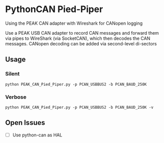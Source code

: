 # PythonCAN Pied-Piper
Using the PEAK CAN adapter with Wireshark for CANopen logging

Use a PEAK USB CAN adapter to record CAN  messages and forward them via pipes to WireShark (via SocketCAN), which then decodes the CAN messages. CANopen decoding can be added via second-level di-sectors

## Usage

### Silent ###

```
python PEAK_CAN_Pied_Piper.py -p PCAN_USBBUS2 -b PCAN_BAUD_250K
```

### Verbose ###

```
python PEAK_CAN_Pied_Piper.py -p PCAN_USBBUS2 -b PCAN_BAUD_250K -v
```

## Open Issues

- [ ] Use python-can as HAL
